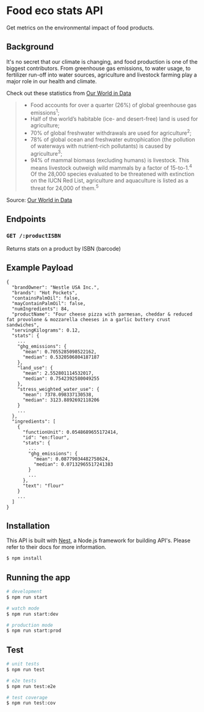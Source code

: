 # Food eco stats API

Get metrics on the environmental impact of food products.

## Background

It's no secret that our climate is changing, and food production is one of the biggest contributors. From greenhouse gas emissions, to water usage, to fertilizer run-off into water sources, agriculture and livestock farming play a major role in our health and climate.

Check out these statistics from [Our World in Data](https://ourworldindata.org/environmental-impacts-of-food)

> - Food accounts for over a quarter (26%) of global greenhouse gas emissions<sup>1</sup>;
> - Half of the world’s habitable (ice- and desert-free) land is used for agriculture;
> - 70% of global freshwater withdrawals are used for agriculture<sup>2</sup>;
> - 78% of global ocean and freshwater eutrophication (the pollution of waterways with nutrient-rich pollutants) is caused by agriculture<sup>3</sup>;
> - 94% of mammal biomass (excluding humans) is livestock. This means livestock outweigh wild mammals by a factor of 15-to-1.<sup>4</sup> Of the 28,000 species evaluated to be threatened with extinction on the IUCN Red List, agriculture and aquaculture is listed as a threat for 24,000 of them.<sup>5</sup>

Source: [Our World in Data](https://ourworldindata.org/environmental-impacts-of-food)

## Endpoints

### `GET /:productISBN`

Returns stats on a product by ISBN (barcode)

## Example Payload

```
{
  "brandOwner": "Nestle USA Inc.",
  "brands": "Hot Pockets",
  "containsPalmOil": false,
  "mayContainPalmOil": false,
  "numIngredients": 84,
  "productName": "Four cheese pizza with parmesan, cheddar & reduced fat provolone & mozzarella cheeses in a garlic buttery crust sandwiches",
  "servingKilograms": 0.12,
  "stats": {
    ...
    "ghg_emissions": {
      "mean": 0.7055285098522162,
      "median": 0.5320506804187187
    },
    "land_use": {
      "mean": 2.552801114532017,
      "median": 0.7542392580049255
    },
    "stress_weighted_water_use": {
      "mean": 7378.098337130538,
      "median": 3123.8892692118206
    }
    ...
  },
  "ingredients": [
    {
      "functionUnit": 0.0548689655172414,
      "id": "en:flour",
      "stats": {
        ...
        "ghg_emissions": {
          "mean": 0.08779034482758624,
          "median": 0.07132965517241383
        }
        ...
      },
      "text": "flour"
    }
    ...
  ]
}
```

## Installation

This API is built with [Nest](https://github.com/nestjs/nest), a Node.js framework for building API's. Please refer to their docs for more information.

```bash
$ npm install
```

## Running the app

```bash
# development
$ npm run start

# watch mode
$ npm run start:dev

# production mode
$ npm run start:prod
```

## Test

```bash
# unit tests
$ npm run test

# e2e tests
$ npm run test:e2e

# test coverage
$ npm run test:cov
```
